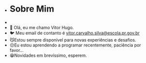 - # Sobre Mim
- 
- 👋 Olá, eu me chamo Vitor Hugo.
- 🐦 Meu email de contanto é vitor.carvalho.silva@escola.pr.gov.br
- 😼Estou sempre disponível para novas experiências e desafios.
- 😔Eu estou aprendendo a programar recentemente, paciência por favor...
- 😁Novidades em brevíssimo, esperem.
